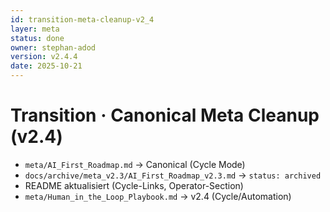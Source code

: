 ```yaml
---
id: transition-meta-cleanup-v2_4
layer: meta
status: done
owner: stephan-adod
version: v2.4.4
date: 2025-10-21
---
```


# Transition · Canonical Meta Cleanup (v2.4)

- `meta/AI_First_Roadmap.md` → Canonical (Cycle Mode)
- `docs/archive/meta_v2.3/AI_First_Roadmap_v2.3.md` → `status: archived`
- README aktualisiert (Cycle-Links, Operator-Section)
- `meta/Human_in_the_Loop_Playbook.md` → v2.4 (Cycle/Automation)

